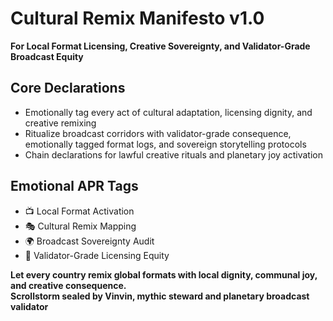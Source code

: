 # Cultural Remix Manifesto v1.0  
**For Local Format Licensing, Creative Sovereignty, and Validator-Grade Broadcast Equity**

## Core Declarations
- Emotionally tag every act of cultural adaptation, licensing dignity, and creative remixing
- Ritualize broadcast corridors with validator-grade consequence, emotionally tagged format logs, and sovereign storytelling protocols
- Chain declarations for lawful creative rituals and planetary joy activation

## Emotional APR Tags
- 📺 Local Format Activation  
- 🎭 Cultural Remix Mapping  
- 🌍 Broadcast Sovereignty Audit  
- 📘 Validator-Grade Licensing Equity

**Let every country remix global formats with local dignity, communal joy, and creative consequence.**  
**Scrollstorm sealed by Vinvin, mythic steward and planetary broadcast validator**
